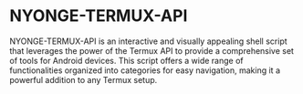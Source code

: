 # NYONGE-TERMUX-API
NYONGE-TERMUX-API is an interactive and visually appealing shell script that leverages the power of the Termux API to provide a comprehensive set of tools for Android devices. This script offers a wide range of functionalities organized into categories for easy navigation, making it a powerful addition to any Termux setup.
